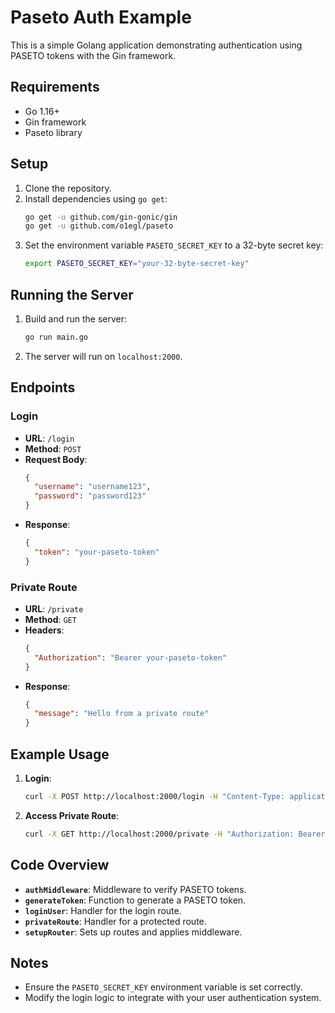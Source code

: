 # Paseto Auth Example

This is a simple Golang application demonstrating authentication using PASETO tokens with the Gin framework.

## Requirements

- Go 1.16+
- Gin framework
- Paseto library

## Setup

1. Clone the repository.
2. Install dependencies using `go get`:
   ```bash
   go get -u github.com/gin-gonic/gin
   go get -u github.com/o1egl/paseto
   ```
3. Set the environment variable `PASETO_SECRET_KEY` to a 32-byte secret key:
   ```bash
   export PASETO_SECRET_KEY="your-32-byte-secret-key"
   ```

## Running the Server

1. Build and run the server:
   ```bash
   go run main.go
   ```
2. The server will run on `localhost:2000`.

## Endpoints

### Login

- **URL**: `/login`
- **Method**: `POST`
- **Request Body**:
  ```json
  {
    "username": "username123",
    "password": "password123"
  }
  ```
- **Response**:
  ```json
  {
    "token": "your-paseto-token"
  }
  ```

### Private Route

- **URL**: `/private`
- **Method**: `GET`
- **Headers**:
  ```json
  {
    "Authorization": "Bearer your-paseto-token"
  }
  ```
- **Response**:
  ```json
  {
    "message": "Hello from a private route"
  }
  ```

## Example Usage

1. **Login**:
   ```bash
   curl -X POST http://localhost:2000/login -H "Content-Type: application/json" -d '{"username": "username123", "password": "password123"}'
   ```

2. **Access Private Route**:
   ```bash
   curl -X GET http://localhost:2000/private -H "Authorization: Bearer <token from login response>"
   ```

## Code Overview

- **`authMiddleware`**: Middleware to verify PASETO tokens.
- **`generateToken`**: Function to generate a PASETO token.
- **`loginUser`**: Handler for the login route.
- **`privateRoute`**: Handler for a protected route.
- **`setupRouter`**: Sets up routes and applies middleware.

## Notes

- Ensure the `PASETO_SECRET_KEY` environment variable is set correctly.
- Modify the login logic to integrate with your user authentication system.
